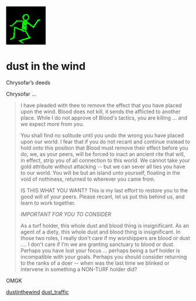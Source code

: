 ![dancer](assets/dancer.gif)

# dust in the wind

 Chrysofar’s deeds

Chrysofar ... 
>
>   I have pleaded with thee to remove the effect that you have placed upon the wind. Blood does not kill, it sends the afflicted to another place. While I do not approve of Blood's tactics, you are killing ... and we expect more from you. 
>
>   You shall find no solitude until you undo the wrong you have placed upon our world. I fear that if you do not recant and continue instead to hold onto this position that Blood must remove their effect before you do, we, as your peers, will be forced to inact an ancient rite that will, in effect, strip you of all connection to this world. We cannot take your gold attribute without attacking -- but we can sever all ties you have to our world. You will be but an island unto yourself, floating in the void of nothiness, returned to wherever you came from. 
>
>   IS THIS WHAT YOU WANT? This is my last effort to restore you to the good will of your peers. Please recant, let us put this behind us, and learn to work together. 
>
>   *IMPORTANT FOR YOU TO CONSIDER* 
>
>   As a turf holder, this whole dust and blood thing is insignificant. As an agent of a diety, this whole dust and blood thing is insignificant. In those two roles, I really don't care if my worshippers are blood or dust .... I don't care if I'm we are granting sanctuary to blood or dust. Perhaps you have lost your focus ... perhaps being a turf holder is incompatible with your goals. Perhaps you should consider returning to the ranks of a doer -- when was the last time we blinked or intervene in something a NON-TURF holder did? 

OMGK 

  [dustinthewind](dustinthewind.md)  [dust_traffic](dust_traffic.md) 

 